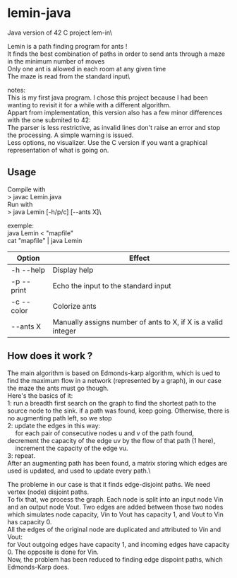 # lemin-java
Java version of 42 C project lem-in\

Lemin is a path finding program for ants !\
It finds the best combination of paths in order to send ants through a maze in the minimum number of moves\
Only one ant is allowed in each room at any given time\
The maze is read from the standard input\

notes:\
This is my first java program. I chose this project because I had been wanting to revisit it for a while with a different algorithm.\
Appart from implementation, this version also has a few minor differences with the one submited to 42:\
The parser is less restrictive, as invalid lines don't raise an error and stop the processing. A simple warning is issued.\
Less options, no visualizer. Use the C version if you want a graphical representation of what is going on.

## Usage
Compile with\
\> javac Lemin.java\
Run with\
\> java Lemin [-h/p/c] [--ants X]\

exemple:\
java Lemin < "mapfile"\
cat "mapfile" | java Lemin


| Option | Effect |
|--------|--------|
|-h --help| Display help|
|-p --print| Echo the input to the standard input|
|-c --color| Colorize ants|
|--ants X| Manually assigns number of ants to X, if X is a valid integer|

## How does it work ?

The main algorithm is based on Edmonds-karp algorithm, which is ued to find the maximum flow in a network (represented by a graph), in our case the maze the ants must go though.\
Here's the basics of it:\
1: run a breadth first search on the graph to find the shortest path to the source node to the sink. if a path was found, keep going. Otherwise, there is no augmenting path left, so we stop\
2: update the edges in this way:\
&emsp; for each pair of consecutive nodes u and v of the path found,
&emsp; decrement the capacity of the edge uv by the flow of that path (1 here),\
&emsp; increment the capacity of the edge vu.\
3: repeat.\
After an augmenting path has been found, a matrix storing which edges are used is updated, and used to update every path.\

The probleme in our case is that it finds edge-disjoint paths. We need vertex (node) disjoint paths.\
To fix that, we process the graph. Each node is split into an input node Vin and an output node Vout. Two edges are added between those two nodes which simulates node capacity, Vin to Vout has capacity 1, and Vout to Vin has capacity 0.\
All the edges of the original node are duplicated and attributed to Vin and Vout:\
for Vout outgoing edges have capacity 1, and incoming edges have capacity 0. The opposite is done for Vin.\
Now, the problem has been reduced to finding edge dispoint paths, which Edmonds-Karp does.